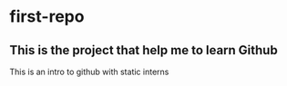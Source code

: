 # first-repo
## This is the project that help me to learn Github
This is an intro to github with static interns
